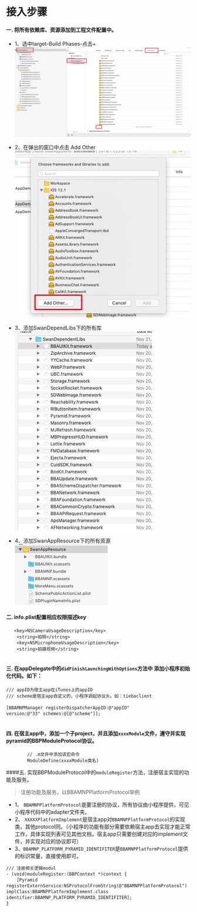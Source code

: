 # 接入步骤
#### 一. 将所有依赖库、资源添加到工程文件配置中。
* 1、选中target-Build Phases-点击+
![](media/15432183676646.png)
* 2、在弹出的窗口中点击 Add Other
![](media/15432185577597.png)
* 3、添加SwanDependLibs下的所有库
![](media/15432186773753.png)

* 4、添加SwanAppResource下的所有资源
![](media/15439194084265.png)


#### 二. info.plist配置相应权限描述key

```
   <key>NSCameraUsageDescription</key>
	<string>拍照</string>
	<key>NSMicrophoneUsageDescription</key>
	<string>拍摄视频</string>
	
```
#### 三. 在appDelegate中的`didFinishLaunchingWithOptions`方法中 添加小程序初始化代码。如下：

```
/// appID为宿主app在iTunes上的appID
/// scheme是宿主app自定义的，小程序调起协议头。如：tiebaclient

[BBAMNPManager registerDispatcherAppID:@"appID" 
version:@"33" schemes:@[@"scheme"]];
        
```
#### 四. 在宿主app中，添加一个子project，并且添加`xxxxModule`文件，遵守并实现pyramid的BBPModuleProtocol协议。

```
        // .m文件中添加该宏命令
        ModuleDefine(xxxxModule类名)
```
####五. 实现BBPModuleProtocol中的`moduleRegister`方法，注册宿主实现的功能及服务。

> 注册功能及服务，以BBAMNPPlatformProtocol举例

   * 1、 `BBAMNPPlatformProtocol`是要注册的协议，所有协议由小程序提供，可见小程序代码中的adapter文件夹。
   * 2、 `XXXXXPlatformImplement`是宿主app对`BBAMNPPlatformProtocol`的实现类，其他protocol同。（小程序的功能有部分需要依赖宿主app去实现才能正常工作，具体实现列表可见其他文档，宿主app只需要创建对应的implement文件，并实现对应的协议即可）
   * 3、`BBAMNP_PLATFORM_PYRAMID_IDENTIFITER`是`BBAMNPPlatformProtocol`提供的标识常量，直接使用即可。
   
   
```
/// 注册相关逻辑modul
- (void)moduleRegister:(BBPContext *)context {
    [Pyramid registerExternService:NSProtocolFromString(@"BBAMNPPlatformProtocol") implClass:BBAMNPPlatformImplement.class identifier:BBAMNP_PLATFORM_PYRAMID_IDENTIFITER];
}

```

        

